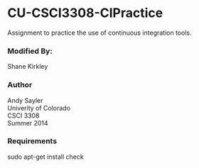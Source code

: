 CU-CSCI3308-CIPractice
======================

Assignment to practice the use of continuous integration tools.

### Modified By:
Shane Kirkley

### Author
Andy Sayler  
Univerity of Colorado  
CSCI 3308  
Summer 2014

### Requirements
sudo apt-get install check
